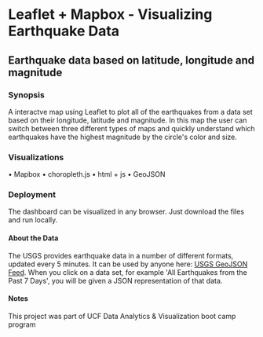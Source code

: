 # Leaflet + Mapbox - Visualizing Earthquake Data
## Earthquake data based on latitude, longitude and magnitude


### Synopsis
A interactve map using Leaflet to plot all of the earthquakes from a data set based on their longitude, latitude and magnitude. In this map the user can switch between three different types of maps and quickly understand which earthquakes have the highest magnitude by the circle's color and size. 

### Visualizations

• Mapbox
• choropleth.js
• html + js
• GeoJSON

### Deployment

The dashboard can be visualized in any browser. Just download the files and run locally. 

#### About the Data

The USGS provides earthquake data in a number of different formats, updated every 5 minutes. It can be used by anyone here: [USGS GeoJSON Feed](http://earthquake.usgs.gov/earthquakes/feed/v1.0/geojson.php). When you click on a data set, for example 'All Earthquakes from the Past 7 Days', you will be given a JSON representation of that data.

#### Notes
This project was part of UCF Data Analytics & Visualization boot camp program